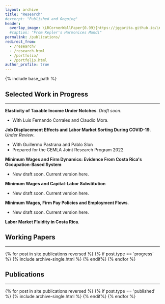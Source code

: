 ```yaml
---
layout: archive
title: "Research"
#excerpt: "Published and Ongoing"
header:
  overlay_image: \LRCornerWallPaper{0.99}{https://jggarita.github.io/images/Header4.jpeg}
  #caption: "From Kepler's Harmonices Mundi"
permalink: /publications/
redirect_from:
  - /research/
  - /research.html
  - /portfolio/
  - /portfolio.html
author_profile: true
---
```

{% include base_path %}

## Selected Work in Progress
-------

**Elasticity of Taxable Income Under Notches**. *Draft soon*.
- With Luis Fernando Corrales and Claudio Mora.

**Job Displacement Effects and Labor Market Sorting During COVID-19**. *Under Review*.
- With Guillermo Pastrana and Pablo Slon
- Prepared for the CEMLA Joint Research Program 2022

**Minimum Wages and Firm Dynamics: Evidence From Costa Rica's Occupation-Based System**
- New draft soon. Current version here.

**Minimum Wages and Capital-Labor Substitution**
- New draft soon. Current version here.

**Minimum Wages, Firm Pay Policies and Employment Flows**.
- New draft soon. Current version here.

**Labor Market Fluidity in Costa Rica**.



## Working Papers
-------

{% for post in site.publications reversed %}
	{% if post.type == 'progress' %}
		{% include archive-single.html %}
	{% endif%}
{% endfor %}

## Publications
-------

{% for post in site.publications reversed %}
	{% if post.type == 'published' %}
		{% include archive-single.html %}
	{% endif%}
{% endfor %}
